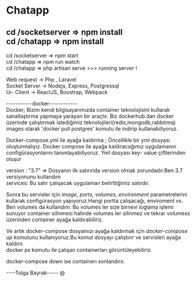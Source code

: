 # Chatapp

cd /socketserver => npm install <br/>
cd /chatapp => npm install <br/>
-----------------------------
cd /socketserver => npm start <br/>
cd /chatapp => npm run watch <br/>
cd /chatapp => php artisan serve >>> running server ! <br/>


Web request -> Php , Laravel <br/>
Socket Server -> Nodejs, Express, Postgressql <br/>
Uı- Client -> ReactJS, Boostrap, Webpack <br/>


-----------docker------------ <br/>
Docker; Bizim kendi bilgisayarımızda container teknolojisini kullarak sanallaştırma yapmaya yarayan bir araçtır.
Biz dockerhub dan docker üzerinde çalıştırmak istediğimiz teknolojileri(redis,mongodb,rabbitmq) images olarak 'docker pull postgres' komutu ile indirip kullanabiliyoruz.

Docker-compose.yml ile ayağa kaldırma ;
Öncellikle bir yml dosyası oluşturmalıyız. Docker compose ile ayağa kaldıracağımız uygulamanın configürasyonlarını tanımlayabiliyoruz. Yml dosyası key- value çiftlerinden oluşur <br/>

version : "3.7" => Dosyanın ilk satırında version olmak zorundadır.Ben 3.7 versiyonunu kullandım <br/>
services:  Bu satır çalışacak uygulamarı belirttiğimiz satırdır. <br/>

Sonra bu servisler için <i>image, ports, volumes, environment </i> parametrelerini kullarak configürasyon yapıyoruz.Hangi portta çalışacağı, enviroment vs. Ben volumes da kullandım. Bu volumes ler size birnevi loglama işlemi sunuyor container silinmesi halinde volumes ler silinmez ve tekrar volumess üzerinden container ayağa kaldırabiliriz.<br/>

Ve artık docker-compose dosyamızı ayağa kaldırmak için <i>docker-compose up </i> komutunu kullanıyoruz.Bu komut dosyayı çalıştırır ve servisleri ayağa kaldırır.<br/>
docker ps komutu ile çalışan containerları görüntüleyebiliriz. <br/>

docker-compose down ise containerı sonlandırır.

----Tolga Bayrak-----
@



